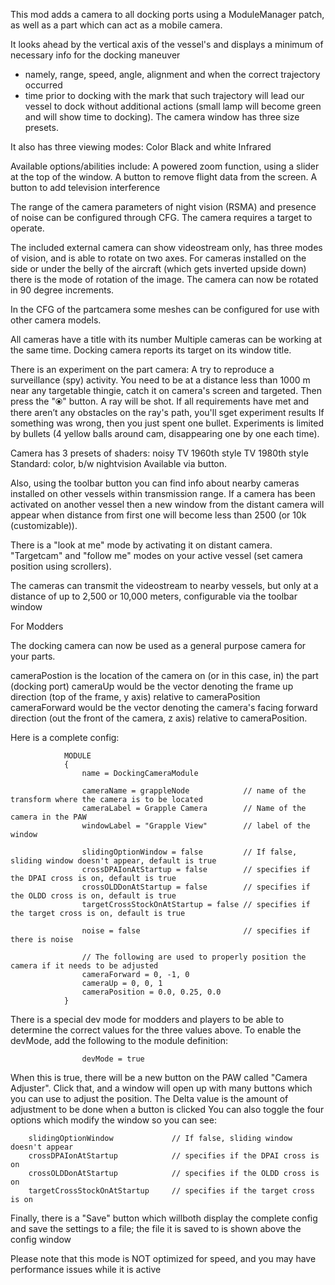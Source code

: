 ﻿This mod adds a camera to all docking ports using a ModuleManager patch, as well as a part which can act as a mobile camera.

It looks ahead by the vertical axis of the vessel's and displays a minimum of necessary info for the docking maneuver 
- namely, range, speed, angle, alignment and when the correct trajectory occurred 
- time prior to docking with the mark that such trajectory will lead our vessel to dock without additional actions (small lamp will become green and will show time to docking). 
The camera window has three size presets. 

It also has three viewing modes:
	Color
	Black and white
	Infrared

Available options/abilities include:
	A powered zoom function, using a slider at the top of the window.
	A button to remove flight data from the screen.
	A button to add television interference 

The range of the camera parameters of night vision (RSMA) and presence of noise can be configured through CFG. 
The camera requires a target to operate.

The included external camera can show videostream only, has three modes of vision, and is able to rotate on two axes. 
For cameras installed on the side or under the belly of the aircraft (which gets inverted 
upside down) there is the mode of rotation of the image.  The camera can now be rotated in 90 degree increments.

In the CFG of the partcamera some meshes can be configured for use with other camera models.

All cameras have a title with its number
Multiple cameras can be working at the same time. 
Docking camera reports its target on its window title.

There is an experiment on the part camera:
A try to reproduce a surveillance (spy) activity. You need to be at a distance less than 1000 m near any targetable thingie, catch it on camera's screen and targeted. Then press the "⦿" button. 
A ray will be shot. If all requirements have met and there aren’t any obstacles on the ray's path, you'll sget experiment results  If something was wrong, then you just spent one bullet.  Experiments is limited by bullets (4 yellow balls around cam, disappearing one by one each time). 

Camera has 3 presets of shaders:
	noisy TV 1960th style
	TV 1980th style
	Standard:
		color, 
		b/w
		nightvision
Available via button. 

Also, using the toolbar button you can find info about nearby cameras installed on other vessels within transmission range.  If a camera has been activated on another vessel then a new window from the distant camera will appear when distance from first one will become less than 2500 (or 10k (customizable)). 

There is a "look at me" mode by activating it on distant camera. 
"Targetcam"  and "follow me" modes on your active vessel (set camera position using scrollers).

The cameras can transmit the videostream to nearby vessels, but only at a distance of up to 2,500 or 10,000 meters, configurable via the toolbar window


For Modders

The docking camera can now be used as a general purpose camera for your parts.

cameraPostion is the location of the camera on (or in this case, in) the part (docking port)
cameraUp would be the vector denoting the frame up direction (top of the frame, y axis) relative to cameraPosition
cameraForward would be the vector denoting the camera's facing forward direction (out the front of the camera, z axis) relative to cameraPosition.

Here is a complete config:

				MODULE
				{
					name = DockingCameraModule

					cameraName = grappleNode			// name of the transform where the camera is to be located
					cameraLabel = Grapple Camera		// Name of the camera in the PAW
					windowLabel = "Grapple View"		// label of the window
					
					slidingOptionWindow = false			// If false, sliding window doesn't appear, default is true
					crossDPAIonAtStartup = false		// specifies if the DPAI cross is on, default is true
					crossOLDDonAtStartup = false		// specifies if the OLDD cross is on, default is true
					targetCrossStockOnAtStartup = false	// specifies if the target cross is on, default is true

					noise = false						// specifies if there is noise

					// The following are used to properly position the camera if it needs to be adjusted			
					cameraForward = 0, -1, 0
					cameraUp = 0, 0, 1
					cameraPosition = 0.0, 0.25, 0.0
				}

There is a special dev mode for modders and players to be able to determine the correct values for the three values above.  To enable the devMode, add the following to the module definition:

					devMode = true

When this is true, there will be a new button on the PAW called "Camera Adjuster".  Click that, and a window will open up with many buttons which you can use to adjust the position.
The Delta value is the amount of adjustment to be done when a button is clicked
You can also toggle the four options which modify the window so you can see:

		slidingOptionWindow 			// If false, sliding window doesn't appear
		crossDPAIonAtStartup			// specifies if the DPAI cross is on 
		crossOLDDonAtStartup			// specifies if the OLDD cross is on
		targetCrossStockOnAtStartup		// specifies if the target cross is on

Finally, there is a "Save" button which willboth display the complete config and save the settings to a file; the file it is saved to is shown above the config window

Please note that this mode is NOT optimized for speed, and you may have performance issues while it is active